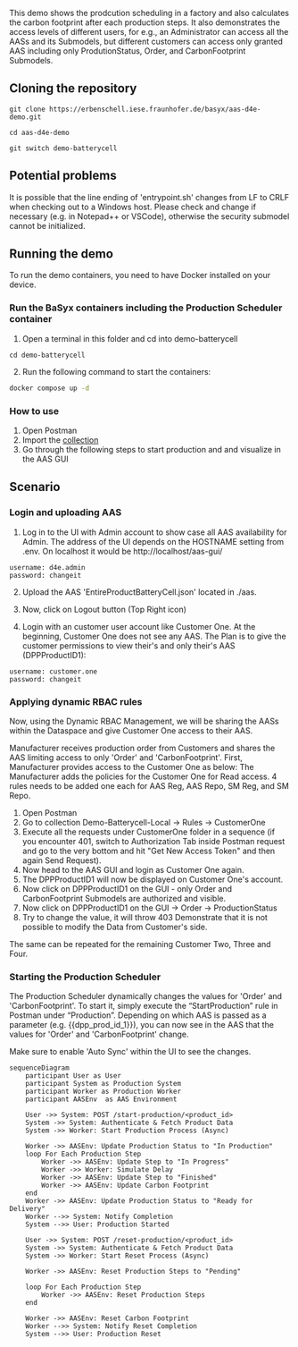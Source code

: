 This demo shows the prodcution scheduling in a factory and also calculates the carbon footprint after each production steps. It also demonstrates the access levels of different users, for e.g., an Administrator can access all the AASs and its Submodels, but different customers can access only granted AAS including only ProdutionStatus, Order, and CarbonFootprint Submodels.


## Cloning the repository

```
git clone https://erbenschell.iese.fraunhofer.de/basyx/aas-d4e-demo.git

```
```
cd aas-d4e-demo
```
```
git switch demo-batterycell
```


## Potential problems

It is possible that the line ending of 'entrypoint.sh' changes from LF to CRLF when checking out to a Windows host. Please check and change if necessary (e.g. in Notepad++ or VSCode), otherwise the security submodel cannot be initialized.

## Running the demo

To run the demo containers, you need to have Docker installed on your device.


### Run the BaSyx containers including the Production Scheduler container

1. Open a terminal in this folder and cd into demo-batterycell
```
cd demo-batterycell
```
2. Run the following command to start the containers:

```sh
docker compose up -d
```

### How to use

1. Open Postman
2. Import the [collection](./Demo-Batterycell-RBAC.postman_collection.json)
3. Go through the following steps to start production and and visualize in the AAS GUI


## Scenario

### Login and uploading AAS
1. Log in to the UI with Admin account to show case all AAS availability for Admin. The address of the UI depends on the HOSTNAME setting from .env. On localhost it would be http://localhost/aas-gui/

```
username: d4e.admin
password: changeit
```


2. Upload the AAS 'EntireProductBatteryCell.json' located in ./aas.

3. Now, click on Logout button (Top Right icon)
4. Login with an customer user account like Customer One. At the beginning, Customer One does not see any AAS. The Plan is to give the customer permissions to view their's and only their's AAS (DPPProductID1):

```
username: customer.one
password: changeit
```

### Applying dynamic RBAC rules

Now, using the Dynamic RBAC Management, we will be sharing the AASs within the
Dataspace and give Customer One access to their AAS.

Manufacturer receives production order from Customers and shares the AAS limiting
access to only 'Order' and 'CarbonFootprint'.
First, Manufacturer provides access to the Customer One as below:
The Manufacturer adds the policies for the Customer One for Read access.
4 rules needs to be added one each for AAS Reg, AAS Repo, SM Reg, and SM
Repo.

1. Open Postman
2. Go to collection Demo-Batterycell-Local -> Rules -> CustomerOne
3. Execute all the requests under CustomerOne folder in a sequence (if you
encounter 401, switch to Authorization Tab inside Postman request and go to the
very bottom and hit "Get New Access Token" and then again Send Request).
4. Now head to the AAS GUI and login as Customer One again.
5. The DPPProductID1 will now be displayed on Customer One's account.
6. Now click on DPPProductID1 on the GUI - only Order and CarbonFootprint
Submodels are authorized and visible.
7. Now click on DPPProductID1 on the GUI -> Order -> ProductionStatus
8. Try to change the value, it will throw 403
Demonstrate that it is not possible to modify the Data from Customer's side.

The same can be repeated for the remaining Customer Two, Three and Four.

### Starting the Production Scheduler
The Production Scheduler dynamically changes the values for 'Order' and 'CarbonFootprint'.
To start it, simply execute the “StartProduction” rule in Postman under “Production”. Depending on which AAS is passed as a parameter (e.g. {{dpp_prod_id_1}}), you can now see in the AAS that the values for 'Order' and 'CarbonFootprint' change.

Make sure to enable 'Auto Sync' within the UI to see the changes.


```mermaid
sequenceDiagram
    participant User as User
    participant System as Production System
    participant Worker as Production Worker
    participant AASEnv  as AAS Environment

    User ->> System: POST /start-production/<product_id>
    System ->> System: Authenticate & Fetch Product Data
    System ->> Worker: Start Production Process (Async)

    Worker ->> AASEnv: Update Production Status to "In Production"
    loop For Each Production Step
        Worker ->> AASEnv: Update Step to "In Progress"
        Worker ->> Worker: Simulate Delay
        Worker ->> AASEnv: Update Step to "Finished"
        Worker ->> AASEnv: Update Carbon Footprint
    end
    Worker ->> AASEnv: Update Production Status to "Ready for Delivery"
    Worker -->> System: Notify Completion
    System -->> User: Production Started

    User ->> System: POST /reset-production/<product_id>
    System ->> System: Authenticate & Fetch Product Data
    System ->> Worker: Start Reset Process (Async)

    Worker ->> AASEnv: Reset Production Steps to "Pending"

    loop For Each Production Step
        Worker ->> AASEnv: Reset Production Steps
    end

    Worker ->> AASEnv: Reset Carbon Footprint
    Worker -->> System: Notify Reset Completion
    System -->> User: Production Reset
```



